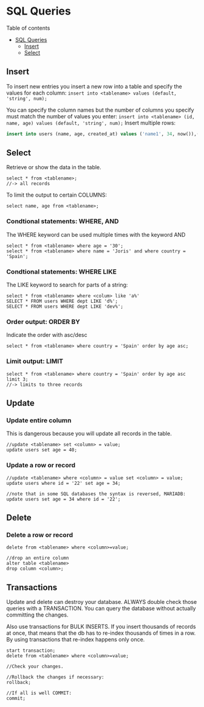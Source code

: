 # SQL Queries
Table of contents
- [SQL Queries](#sql-queries)
	- [Insert](#insert)
	- [Select](#select)

## Insert
To insert new entries you insert a new row into a table and specify the values for each column: `insert into <tablename> values (default, 'string', num);`

You can specify the column names but the number of columns you specify must match the number of values you enter: `insert into <tablename> (id, name, age) values (default, 'string', num);`
Insert multiple rows:
```SQL
insert into users (name, age, created_at) values ('name1', 34, now()),('name2',33, now()),('name3',23, now());
```

## Select
Retrieve or show the data in the table.
```
select * from <tablename>;	
//-> all records
```	
To limit the output to certain COLUMNS:
```
select name, age from <tablename>;
```

### Condtional statements: WHERE, AND
The WHERE keyword can be used multiple times with the keyword AND
```
select * from <tablename> where age = '30';
select * from <tablename> where name = 'Joris' and where country = 'Spain';
```
### Condtional statements: WHERE LIKE
The LIKE keyword to search for parts of a string:
```
select * from <tablename> where <colum> like 'a%'
SELECT * FROM users WHERE dept LIKE 'd%';
SELECT * FROM users WHERE dept LIKE 'dev%';
```
### Order output: ORDER BY
Indicate the order with asc/desc
```
select * from <tablename> where country = 'Spain' order by age asc;	
```
### Limit output: LIMIT
```
select * from <tablename> where country = 'Spain' order by age asc limit 3;	
//-> limits to three records
```

## Update
### Update entire column
This is dangerous because you will update all records in the table.
```
//update <tablename> set <column> = value;
update users set age = 40;
```
### Update a row or record
```
//update <tablename> where <column> = value set <column> = value;
update users where id = '22' set age = 34;
	
//note that in some SQL databases the syntax is reversed, MARIADB:
update users set age = 34 where id = '22';
```
## Delete
### Delete a row or record
```
delete from <tablename> where <column>=value;

//drop an entire column
alter table <tablename>
drop column <column>;
```
## Transactions
Update and delete can destroy your database. ALWAYS double check those queries with a TRANSACTION. You can query the database without actually committing the changes.

Also use transactions for BULK INSERTS. If you insert thousands of records at once, that means that the db has to re-index thousands of times in a row. By using transactions that re-index happens only once.
```
start transaction;
delete from <tablename> where <column>=value;

//Check your changes.

//Rollback the changes if necessary:
rollback;

//If all is well COMMIT:
commit;
```